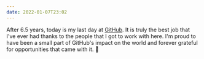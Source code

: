 ```yaml
---
date: 2022-01-07T23:02
---
```


After 6.5 years, today is my last day at [GitHub](https://github.com). It is truly the best job that I've ever had thanks to the people that I got to work with here. I'm proud to have been a small part of GitHub's impact on the world and forever grateful for opportunities that came with it. 💜
